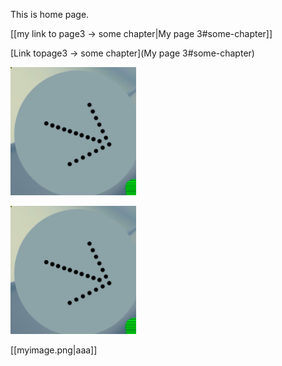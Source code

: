 This is home page.

[[my link to page3 -> some chapter|My page 3#some-chapter]]


[Link topage3 -> some chapter](My page 3#some-chapter)

![my image](myimage.png)

![my](myimage.png)

[[myimage.png|aaa]]